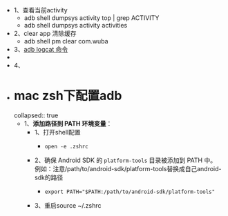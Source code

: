 - 1、查看当前activity
	- adb shell dumpsys activity top | grep ACTIVITY
	- adb shell dumpsys activity activities
- 2、clear app 清除缓存
	- adb shell pm clear com.wuba
- 3、[adb logcat 命令](https://blog.csdn.net/zhaohuih/article/details/106905219)
-
- 4、
- # mac zsh下配置adb
  collapsed:: true
	- 1、**添加路径到 PATH 环境变量**：
		- 1、打开shell配置
			- ```
			  open -e .zshrc
			  ```
		- 2、确保 Android SDK 的 `platform-tools` 目录被添加到 PATH 中。例如：注意/path/to/android-sdk/platform-tools替换成自己android-sdk的路径
			- ```
			  export PATH="$PATH:/path/to/android-sdk/platform-tools"
			  ```
		- 3、重启source ~/.zshrc